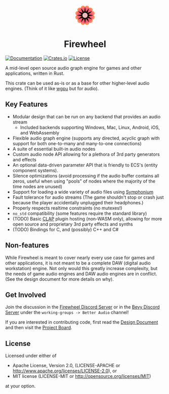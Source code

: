 <div align="center"><img src="./assets/logo-512.png" width="64px" height="64px"/><h1>Firewheel</h1></div>

[![Documentation](https://docs.rs/firewheel/badge.svg)](https://docs.rs/firewheel)
[![Crates.io](https://img.shields.io/crates/v/firewheel.svg)](https://crates.io/crates/firewheel)
[![License](https://img.shields.io/crates/l/firewheel.svg)](https://github.com/BillyDM/firewheel/blob/main/LICENSE-APACHE)

A mid-level open source audio graph engine for games and other applications, written in Rust.

This crate can be used as-is or as a base for other higher-level audio engines. (Think of it like [wgpu](https://wgpu.rs/) but for audio).

## Key Features

* Modular design that can be run on any backend that provides an audio stream
    * Included backends supporting Windows, Mac, Linux, Android, iOS, and WebAssembly
* Flexible audio graph engine (supports any directed, acyclic graph with support for both one-to-many and many-to-one connections)
* A suite of essential built-in audio nodes
* Custom audio node API allowing for a plethora of 3rd party generators and effects
* An optional data-driven parameter API that is friendly to ECS's (entity component systems).
* Silence optimizations (avoid processing if the audio buffer contains all zeros, useful when using "pools" of nodes where the majority of the time nodes are unused)
* Support for loading a wide variety of audio files using [Symphonium]
* Fault tolerance for audio streams (The game shouldn't stop or crash just because the player accidentally unplugged their headphones.)
* Properly respects realtime constraints (no mutexes!)
* `no_std` compatibility (some features require the standard library)
* (TODO) Basic [CLAP] plugin hosting (non-WASM only), allowing for more open source and proprietary 3rd party effects and synths
* (TODO) Bindings for C, and (possibly) C++ and C#

## Non-features

While Firewheel is meant to cover nearly every use case for games and other applications, it is not meant to be a complete DAW (digital audio workstation) engine. Not only would this greatly increase complexity, but the needs of game audio engines and DAW audio engines are in conflict. (See the design document for more details on why).

## Get Involved

Join the discussion in the [Firewheel Discord Server](https://discord.gg/rKzZpjGCGs) or in the [Bevy Discord Server](https://discord.gg/bevy) under the `working-groups -> Better Audio` channel!

If you are interested in contributing code, first read the [Design Document] and then visit the [Project Board](https://github.com/users/BillyDM/projects/1).

## License

Licensed under either of

* Apache License, Version 2.0, (LICENSE-APACHE or http://www.apache.org/licenses/LICENSE-2.0), or
* MIT license (LICENSE-MIT or http://opensource.org/licenses/MIT)

at your option.

[Design Document]: DESIGN_DOC.md
[CPAL]: https://github.com/RustAudio/cpal
[Symphonium]: https://codeberg.org/Meadowlark/symphonium
[CLAP]: https://cleveraudio.org/
